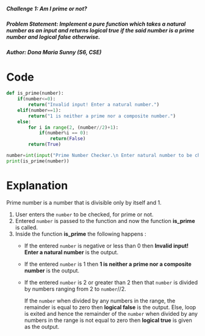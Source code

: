 ##### Challenge 1: Am I prime or not?
##### Problem Statement: Implement a pure function which takes a natural number as an input and returns logical true if the said number is a prime number and logical false otherwise.
##### Author: Dona Maria Sunny (S6, CSE)

# Code
```python
def is_prime(number):
    if(number<=0):
        return("Invalid input! Enter a natural number.")
    elif(number==1):
        return("1 is neither a prime nor a composite number.")
    else:
        for i in range(2, (number//2)+1):
            if(number%i == 0):
                return(False)
        return(True)            

number=int(input("Prime Number Checker.\n Enter natural number to be checked?"))
print(is_prime(number))
```
# Explanation
Prime number is a number that is divisible only by itself and 1.
1. User enters the ```number``` to be checked, for prime or not.
2. Entered ```number``` is passed to the function and now the function **is_prime** is called.
3. Inside the function **is_prime** the following happens :
   * If the entered ```number``` is negative or less than 0 then **Invalid input! Enter a natural number** is the output.
   * If the entered ```number``` is 1 then **1 is neither a prime nor a composite number** is the output.
   * If the entered ```number``` is 2 or greater than 2 then that ```number``` is divided by numbers ranging from 2 to ```number```//2. 
   
     If the ```number``` when divided by any numbers in the range, the remainder is equal to zero then **logical false** is the output. 
     Else, loop is exited and hence the remainder of the ```number``` when divided by any numbers in the range is not equal to zero then **logical true** is given as the            output.
